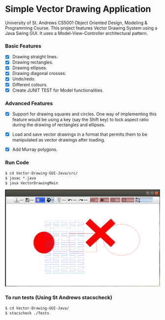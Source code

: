 # Simple Vector Drawing Application

University of St. Andrews CS5001 Object Oriented Design, Modeling & Programming Course.
This project features Vector Drawing System using a Java Swing GUI. It uses a Model-View-Controller architectural pattern. 


### Basic Features

- [x] Drawing straight lines.
- [x] Drawing rectangles.
- [x] Drawing ellipses.
- [x] Drawing diagonal crosses.
- [x] Undo/redo.
- [x] Different colours.
- [x] Create JUNIT TEST for Model functionalities.

### Advanced Features

- [x] Support for drawing squares and circles. One way of implementing this feature would be
  using a key (say the Shift key) to lock aspect ratio during the drawing of rectangles and
  ellipses. 
- [x] Load and save vector drawings in a format that permits them to be manipulated as vector
  drawings after loading.
- [x] Add Murray polygons.


### Run Code

~~~
$ cd Vector-Drawing-GUI-Java/src/
$ javac *.java
$ java VectorDrawingMain
~~~

![img.png](docs/img.png)

### To run tests (Using St Andrews stacscheck)

~~~
$ cd Vector-Drawing-GUI-Java/
$ stacscheck ./Tests
~~~

